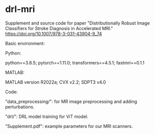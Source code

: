 # drl-mri

Supplement and source code for paper "Distributionally Robust Image Classifiers for Stroke Diagnosis in Accelerated MRI." https://doi.org/10.1007/978-3-031-43904-9_74

Basic environment: 

Python:

python==3.8.5; pytorch==1.11.0; transformers==4.5.1; fastmri==0.1.1

MATLAB:

MATLAB version R2022a; CVX v2.2; SDPT3 v4.0

Code:

"data_preprocessing/": for MR image preprocessing and adding perturbations.

"drl/": DRL model training for ViT model.

"Supplement.pdf": example parameters for our MRI scanners.
